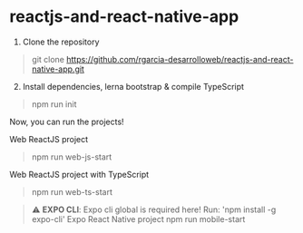 # reactjs-and-react-native-app

1) Clone the repository
> git clone https://github.com/rgarcia-desarrolloweb/reactjs-and-react-native-app.git

2) Install dependencies, lerna bootstrap & compile TypeScript
> npm run init

Now, you can run the projects!

Web ReactJS project
> npm run web-js-start

Web ReactJS project with TypeScript
> npm run web-ts-start

> :warning: **EXPO CLI**: Expo cli global is required here! Run: 'npm install -g expo-cli'
Expo React Native project
> npm run mobile-start
